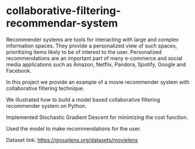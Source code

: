 # collaborative-filtering-recommendar-system


Recommender systems are tools for interacting with large and complex information spaces. They provide a personalized view
of such spaces, prioritizing items likely to be of interest to the user. Personalized recommendations are an important part of many e-commerce and social media applications such as Amazon, Netflix, Pandora, Spotify, Google and Facebook.

In this project we provide an example of a movie recommender system with collaborative filtering technique.

We illustrated how to build a model based collaborative filtering recommender system on Python.

Implemented Stochastic Gradient Descent for minimizing the cost function.

Used the model to make recommendations for the user.

Dataset link: https://grouplens.org/datasets/movielens
